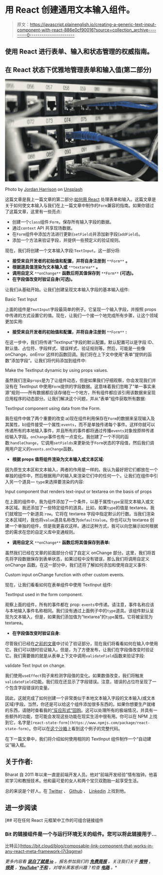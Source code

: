 # 用 React 创建通用文本输入组件。

> 原文：<https://javascript.plainenglish.io/creating-a-generic-text-input-component-with-react-886e0cf90016?source=collection_archive---------0----------------------->

## 使用 React 进行表单、输入和状态管理的权威指南。

## 在 React 状态下优雅地管理表单和输入值(第二部分)

![](img/8f4e632d4ff414f65c91f1dba0822b0c.png)

Photo by [Jordan Harrison](https://unsplash.com/@aligns?utm_source=medium&utm_medium=referral) on [Unsplash](https://unsplash.com?utm_source=medium&utm_medium=referral)

这篇文章是我上一篇文章的第二部分:[如何用 React](https://medium.com/javascript-in-plain-english/a-better-way-to-handle-forms-and-input-with-react-e01500ac73c) 处理表单和输入。这篇文章是关于如何使文本输入与我们在上一篇文章中制作的`Form`兼容的指南。如果你错过了这篇文章，这里有一些亮点:

*   创建一个`class`组件:`Form`，保存所有输入字段的数据。
*   通过`context` API 共享现场数据。
*   在`Form`组件中添加方法进行更新(`setField`)并添加新字段(`addField`)。
*   添加一个方法来验证字段，并提供一些预定义的验证规则。

现在，我们将创建一个文本输入字段:`TextInput`。这一部分将:

*   **接受来自开发者的初始值和配置，并将自身注册到** `**Form**` **。**
*   **根据道具值渲染为文本输入或** `**textarea**` **。**
*   **调用自定义** `**onChange**` **函数后将其值保存到** `**Form**` **(可选)。**
*   **在字段值改变时验证自身(可选)。**

让我们从基础开始。让我们创建呈现文本输入字段的基本输入组件:

Basic Text Input

上面的组件是`TextInput`字段最简单的例子。它呈现一个输入字段，并按照 props 中传递的方式设置它的值。现在，让我们一个接一个地完成所有步骤，让这个领域更加实用:

*   **接受来自开发者的初始值和配置，并将自身注册到** `**Form**` **:**

在这一步中，我们将传递“TextInput”字段的默认配置。默认配置可以是字段 ID、默认值、占位符、字段样式、错误样式、验证规则等。然后，可能是一些像 onChange，onError 这样的函数回调。我们将在上下文中使用“表单”提供的函数“添加字段”。让我们将代码添加到组件中:

Make the TextInput dynamic by using props values.

虽然我们渲染`props`是为了让组件动态，但是如果我们仔细观察，你会发现我们并没有在 TextInput 中使用`Form`提供的字段数据。这意味着我们忽略了“单一事实来源”规则——所有数据都应该存储在一个地方，所有组件都应该引用该数据来呈现应用程序的动态部分。让我们解决这个问题，并从“表单”组件获取所有数据:

TextInput component using data from the Form.

我在组件中做了两个重要的改变:a)现在组件利用保存在`Form`的数据来呈现输入及其属性，b)组件接受一个属性:`events`，而不是单独传递每个事件。这样你就可以传递所有的本地输入事件，并且所有的事件都将通过传播`events`对象按原样传递给输入字段。`onChange`事件也有一点变化。我创建了一个不同的函数:`handleChange`，它调用`setFields`来更新处于`Form`状态的字段值，然后我们调用用户定义的`events.onChange`函数。

*   **根据 props 值将组件渲染为文本输入或文本区域:**

因为原生文本区和文本输入，两者的作用是一样的。我认为最好把它们都放在一个单独的组件中，然后根据用户的输入来渲染它们中的任何一个。让我们在组件中引入另一个道具— `type`来选择要渲染的内容:

Input component that renders text-input or textarea on the basis of props

在上面的组件中，我为组件添加了一个条件，以基于属性`type`呈现文本输入或文本区域。我还添加了一些特定组件的道具。比如，如果`type`的值是 textarea，我们就增加一个新道具:`row`。它将在 textarea 字段中指定默认的行数。当我们渲染文本区域时，我也将`value`道具名称改为`defaultValue`。你也可以为 textarea 创建一个单独的组件，但是我更喜欢这样。通过这种方式，我可以向您展示如何根据您的需求在您的自定义库中变通规则。

*   **调用自定义** `**onChange**` **函数后将其值保存到表单:**

虽然我们已经在文章的前面部分介绍了自定义 onChange 部分。这里，我们将首先将字段数据保存到表单状态，如果过程中没有错误，那么我们将调用自定义 onChange 函数。在这一部分中，我们还将了解如何添加和使用自定义事件:

Custom input onChange function with other custom events.

现在，让我们看看如何在表单组件中使用 TextInput 组件:

TextInput used in the form component.

观察上面的组件，所有的事件都在 prop: `events`中传递。请注意，事件名称应该与本地输入事件名称相同。我们没有通过上面例子中的`type`道具。该组件默认呈现为文本输入，但是，如果我们添加值为“textarea”的`type`属性。它将被呈现为 textarea。

*   **在字段值改变时验证自身:**

尽管我们已经在[之前的文章](https://medium.com/javascript-in-plain-english/a-better-way-to-handle-forms-and-input-with-react-e01500ac73c)中讨论了验证部分，现在我们将看看如何在输入中使用它。我们可以随时验证输入。但是，为了方便发布，让我们在字段值改变时验证它。我们需要做的就是从表单上下文中调用`validateField`函数来验证字段:

validate Text Input on change.

我们使用`useEffect`钩子来检测字段值的变化。如果数值改变，我们将触发`validateField`功能。我们现在还显示了字段错误。注意，错误的占位符呈现了一个包含字段错误的变量。

因此，这就完成了如何创建一个非常类似于本地文本输入字段的文本输入(或文本区域)字段。当然，你还是可以给这个组件添加很多东西的。如果你想要生产就绪的东西，请随时查看我的[“反应形式”回购](https://github.com/iiison/react-form)。这可以处理所有的极端情况，并具有一些额外的功能，您可能会发现这些功能在现实生活中很有用。你可以在 NPM 上找到它，名字是`[react-state-form](https://www.npmjs.com/package/react-state-form)`。你可以在[这个沙箱](https://codesandbox.io/s/polished-river-ywyhx)上看到这个例子的完整代码。

在下一篇文章中，我们将介绍如何使用相同的 TextInput 组件制作一个“自动建议”输入框。

## 关于作者:

Bharat 自 2011 年以来一直是前端开发人员。他对“前端开发经验”情有独钟。他喜欢学习和教授技术。他和最可爱的女人和两个宝贝双胞胎一起享受生活。

总的来说是个好人。在 [Twitter](https://twitter.com/iiisoni) 、 [Github](https://github.com/iiison) 、 [Linkedin](https://www.linkedin.com/in/iiison/) 上找到他。

## 进一步阅读

[](https://bit.cloud/blog/composable-link-component-that-works-in-any-react-meta-framework-l7i3qgmw) [## 可在任何 React 元框架中工作的可组合链接组件

### Bit 的链接组件是一个与运行环境无关的组件。您可以将此链接用于…

比特云](https://bit.cloud/blog/composable-link-component-that-works-in-any-react-meta-framework-l7i3qgmw) 

*更多内容看* [***说白了就是 io***](https://plainenglish.io/) *。报名参加我们的* [***免费周报***](http://newsletter.plainenglish.io/) *。关注我们关于* [***推特***](https://twitter.com/inPlainEngHQ) ， [***领英***](https://www.linkedin.com/company/inplainenglish/) *，*[***YouTube***](https://www.youtube.com/channel/UCtipWUghju290NWcn8jhyAw)*[***不和***](https://discord.gg/GtDtUAvyhW) *。对增长黑客感兴趣？检查* [***电路***](https://circuit.ooo/) *。**